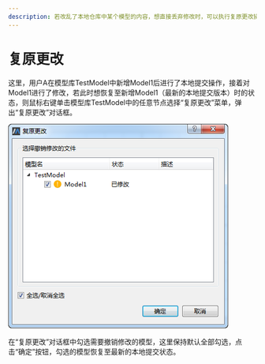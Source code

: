 ```yaml
---
description: 若改乱了本地仓库中某个模型的内容，想直接丢弃修改时，可以执行复原更改操作。
---
```


# 复原更改

这里，用户A在模型库TestModel中新增Model1后进行了本地提交操作，接着对Model1进行了修改，若此时想恢复至新增Model1（最新的本地提交版本）时的状态，则鼠标右键单击模型库TestModel中的任意节点选择“复原更改”菜单，弹出“复原更改”对话框。

![&#x201C;&#x590D;&#x539F;&#x66F4;&#x6539;&#x201D;&#x5BF9;&#x8BDD;&#x6846;](../.gitbook/assets/fu-yuan-geng-gai-1.png)

在“复原更改”对话框中勾选需要撤销修改的模型，这里保持默认全部勾选，点击“确定”按钮，勾选的模型恢复至最新的本地提交状态。


